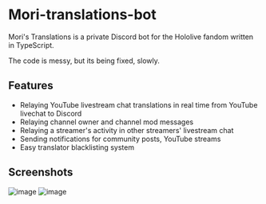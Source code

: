 # Mori-translations-bot

Mori's Translations is a private Discord bot for the Hololive fandom written in TypeScript.

The code is messy, but its being fixed, slowly.

## Features

- Relaying YouTube livestream chat translations in real time from YouTube livechat to Discord
- Relaying channel owner and channel mod messages
- Relaying a streamer's activity in other streamers' livestream chat
- Sending notifications for community posts, YouTube streams
- Easy translator blacklisting system 

## Screenshots

![image](https://user-images.githubusercontent.com/1331748/128500085-9126b768-8dc8-42d2-96e2-1c8e25b5b9c9.png)
![image](https://user-images.githubusercontent.com/1331748/128500129-b3d9de63-489b-463f-8a78-2b4e1093e8e3.png)
